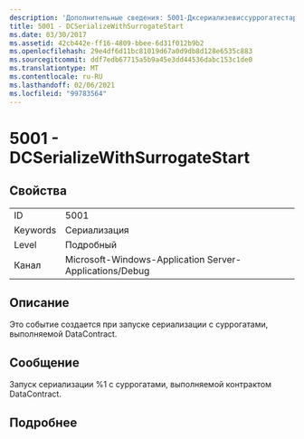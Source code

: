 ```yaml
---
description: 'Дополнительные сведения: 5001-Дксериализевиссуррогатестарт'
title: 5001 - DCSerializeWithSurrogateStart
ms.date: 03/30/2017
ms.assetid: 42cb442e-ff16-4809-bbee-6d31f012b9b2
ms.openlocfilehash: 29e4df6d11bc81019d67a0d9db8d128e6535c883
ms.sourcegitcommit: ddf7edb67715a5b9a45e3dd44536dabc153c1de0
ms.translationtype: MT
ms.contentlocale: ru-RU
ms.lasthandoff: 02/06/2021
ms.locfileid: "99783564"
---
```

# <a name="5001---dcserializewithsurrogatestart"></a>5001 - DCSerializeWithSurrogateStart

## <a name="properties"></a>Свойства  
  
|||  
|-|-|  
|ID|5001|  
|Keywords|Сериализация|  
|Level|Подробный|  
|Канал|Microsoft-Windows-Application Server-Applications/Debug|  
  
## <a name="description"></a>Описание  

 Это событие создается при запуске сериализации с суррогатами, выполняемой DataContract.  
  
## <a name="message"></a>Сообщение  

 Запуск сериализации %1 с суррогатами, выполняемой контрактом DataContract.  
  
## <a name="details"></a>Подробнее
